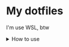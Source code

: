<h1>My dotfiles</h1>

<p>I'm use WSL, btw</p>

<details>
  <summary>How to use</summary>
  <p>Run:</p>
  
  ```sh
  git clone https://github.com/vyelen/dotfiles.git ~
  rm -rf ~/.git
  rm README.md
  mv nvim ~/.config/
  mv tmux.conf .tmux.conf
  mv bashrc .bashrc
  ```
  <p>And then:</p>
  
  ```sh
  source ~/.bashrc
  tmux source ~/.tmux.conf
  ```  
</details>
